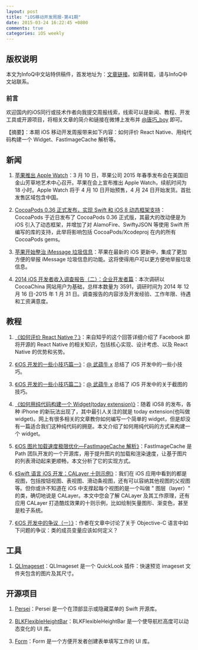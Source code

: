 ```yaml
---
layout: post
title: "iOS移动开发周报-第41期"
date: 2015-03-24 16:22:45 +0800
comments: true
categories: iOS weekly
---
```


## 版权说明

本文为InfoQ中文站特供稿件，首发地址为：[文章链接](http://www.infoq.com/cn/news/2015/03/evaluate-react-native)。如需转载，请与InfoQ中文站联系。

### 前言

欢迎国内的iOS同行或技术作者向我提交周报线索，线索可以是新闻、教程、开发工具或开源项目，将相关文章的简介和链接在微博上发布并 [@唐巧_boy](http://weibo.com/tangqiaoboy) 即可。

【摘要】：本期 iOS 移动开发周报带来如下内容：如何评价 React Native、用纯代码构建一个 Widget、FastImageCache 解析等。

## 新闻

 1. [苹果推出 Apple Watch](http://www.cocoachina.com/apple/20150310/11273.html)：3 月 10 日，苹果公司 2015 年春季发布会在美国旧金山芳草地艺术中心召开。苹果在会上宣布推出 Apple Watch，续航时间为 18 小时。Apple Watch 将于 4 月 10 日开始预售，4 月 24 日开始发货。首批发售区域包含中国。

 1. [CocoaPods 0.36 正式发布，实现 Swift 和 iOS 8 动态框架支持](http://www.csdn.net/article/2015-03-13/2824206-cocoapods-036-adds-swift-framework)：CocoaPods 于近日发布了 CocoaPods 0.36 正式版，其最大的改动便是为 iOS 引入了动态框架，并增加了对 AlamoFire、SwiftyJSON 等使用 Swift 所编写的库的支持，此举将影响包括 CocoaPods/Xcodeproj 在内的所有 CocoaPods gems。

 1. [苹果开始整治 iMessage 垃圾信息](http://weibo.com/1989324563/C8khmrwB3?ref=&type=comment#_rnd1426425896500)：苹果在最新的 iOS 更新中，集成了更加方便的举报 iMessage 垃圾信息的功能。这将使得用户可以更方便地举报垃圾信息。

 1. [2014 iOS 开发者收入调查报告（二）：企业开发者篇](http://www.cocoachina.com/programmer/20150316/11339.html)：本次调研以 CocoaChina 网站用户为基础，总样本数量为 3591，调研时间为 2014 年 12 月 16 日-2015 年 1 月 31 日。调查报告的内容涉及开发经验、工作年限、待遇和工资满意度。

## 教程

 1. [《如何评价 React Native？》](http://www.zhihu.com/question/27852694/answer/41704172)：来自知乎的这个回答详细介绍了 Facebook 即将开源的 React Native 的相关知识，包括核心实现、设计考虑、以及 React Native 的优势和劣势。

 1. [《iOS 开发的一些小技巧篇一》](http://www.jianshu.com/p/221507eb8590)：[@ 武蕴牛 x](http://weibo.com/u/2159267225?from=feed&loc=nickname) 总结了 iOS 开发中的一些小技巧。

 1. [《iOS 开发的一些小技巧篇二》](http://www.jianshu.com/p/80ebbb1950ba)：[@ 武蕴牛 x](http://weibo.com/u/2159267225?from=feed&loc=nickname) 总结了 iOS 开发中的关于截图的技巧。

 1. [《如何用纯代码构建一个 Widget(today extension)》](http://adad184.com/2014/10/29/2014-10-29-how-to-setup-today-extension-programmatically/)：随着 iOS8 的发布，各种 iPhone 的新玩法出现了，其中最引人关注的就是 today extension(也叫做 widget)。网上有很多相关的文章教你如何编写一个简单的 widget，但是却没有一篇适合我们这种纯代码的拥趸。本文介绍了如何用纯代码的方式来构建一个 widget。

 1. [《iOS 图片加载速度极限优化—FastImageCache 解析》](http://blog.cnbang.net/tech/2578/)：FastImageCache 是 Path 团队开发的一个开源库，用于提升图片的加载和渲染速度，让基于图片的列表滑动起来更顺畅，本文分析了它的实现方式。

 1. [《Swift 语言 iOS 开发：CALayer 十则示例》](http://www.cocoachina.com/ios/20150318/11350.html)：我们在 iOS 应用中看到的都是视图，包括按钮视图、表视图、滑动条视图，还有可以容纳其他视图的父视图等。但你或许不知道在 iOS 中支撑起每个视图的是一个叫做 " 图层（layer）" 的类，确切地说是 CALayer。本文中您会了解 CALayer 及其工作原理，还有应用 CALayer 打造酷炫效果的十则示例，比如绘制矢量图形、渐变色，甚至是粒子系统。

 1. [《iOS 开发中的争议（一）》](/2015/03/15/ios-dev-controversy-1/)：作者在文章中讨论了关于 Objective-C 语言中如下问题的争议：类的成员变量应该如何定义？

## 工具

 1. [QLImageset](https://github.com/qfish/QLImageset)：QLImageset 是一个 QuickLook 插件：快速预览 imageset 文件夹包含的图片及其尺寸。

## 开源项目

 1. [Persei](https://github.com/Yalantis/Persei)：Persei 是一个在顶部显示或隐藏菜单的 Swift 开源库。

 1. [BLKFlexibleHeightBar](https://github.com/bryankeller/BLKFlexibleHeightBar)：BLKFlexibleHeightBar 是一个使导航栏高度可以动态变化的 UI 库。

 1. [Form](https://github.com/hyperoslo/Form)：Form 是一个方便开发者创建表单填写工作的 UI 库。
